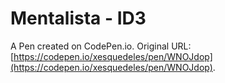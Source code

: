 # Mentalista - ID3

A Pen created on CodePen.io. Original URL: [https://codepen.io/xesquedeles/pen/WNOJdop](https://codepen.io/xesquedeles/pen/WNOJdop).


